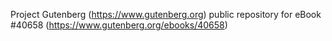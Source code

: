 Project Gutenberg (https://www.gutenberg.org) public repository for
eBook #40658 (https://www.gutenberg.org/ebooks/40658)
